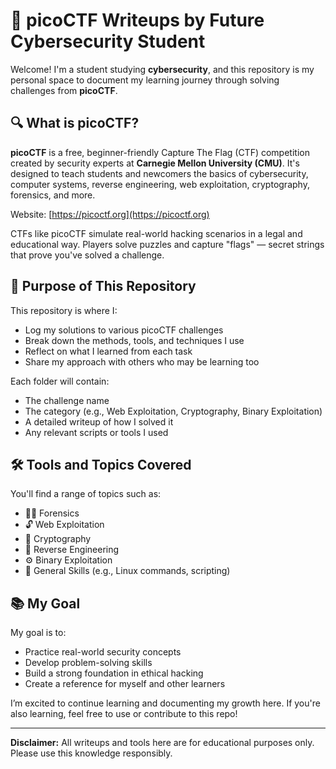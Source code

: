# 🚩 picoCTF Writeups by Future Cybersecurity Student

Welcome! I'm a student studying **cybersecurity**, and this repository is my personal space to document my learning journey through solving challenges from **picoCTF**.

## 🔍 What is picoCTF?

**picoCTF** is a free, beginner-friendly Capture The Flag (CTF) competition created by security experts at **Carnegie Mellon University (CMU)**. It's designed to teach students and newcomers the basics of cybersecurity, computer systems, reverse engineering, web exploitation, cryptography, forensics, and more.

Website: [https://picoctf.org](https://picoctf.org)

CTFs like picoCTF simulate real-world hacking scenarios in a legal and educational way. Players solve puzzles and capture "flags" — secret strings that prove you've solved a challenge.

## 🎯 Purpose of This Repository

This repository is where I:

- Log my solutions to various picoCTF challenges
- Break down the methods, tools, and techniques I use
- Reflect on what I learned from each task
- Share my approach with others who may be learning too

Each folder will contain:
- The challenge name
- The category (e.g., Web Exploitation, Cryptography, Binary Exploitation)
- A detailed writeup of how I solved it
- Any relevant scripts or tools I used

## 🛠️ Tools and Topics Covered

You'll find a range of topics such as:
- 🕵️‍♂️ Forensics
- 🔓 Web Exploitation
- 🔐 Cryptography
- 🧠 Reverse Engineering
- ⚙️ Binary Exploitation
- 📁 General Skills (e.g., Linux commands, scripting)

## 📚 My Goal

My goal is to:
- Practice real-world security concepts
- Develop problem-solving skills
- Build a strong foundation in ethical hacking
- Create a reference for myself and other learners

I’m excited to continue learning and documenting my growth here. If you're also learning, feel free to use or contribute to this repo!

---

**Disclaimer:** All writeups and tools here are for educational purposes only. Please use this knowledge responsibly.
